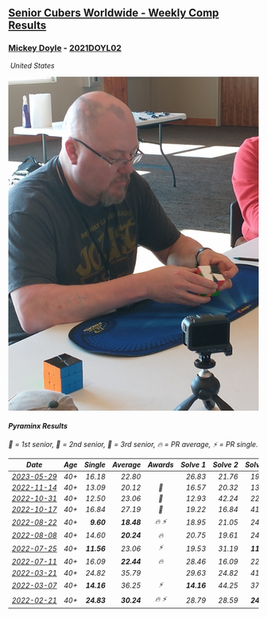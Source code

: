 <style>table {white-space: nowrap;}</style>
<link rel="stylesheet" type="text/css" href="/scw-comp/css/flags.css" />

## [Senior Cubers Worldwide - Weekly Comp Results](/scw-comp/results/)
### [Mickey Doyle](README.md) - [2021DOYL02](https://www.worldcubeassociation.org/persons/2021DOYL02?event=pyram)

<i class="flag flag-US" />&nbsp;United States

![Mickey Doyle](1644595509.jpg)

#### Pyraminx Results

<span style="white-space: nowrap;">🥇 = 1st senior</span>, <span style="white-space: nowrap;">🥈 = 2nd senior</span>, <span style="white-space: nowrap;">🥉 = 3rd senior</span>, <span style="white-space: nowrap;">🔥 = PR average</span>, <span style="white-space: nowrap;">⚡ = PR single</span>.

| Date | Age | Single | Average | Awards | Solve 1 | Solve 2 | Solve 3 | Solve 4 | Solve 5 | Video |
| :--: | :--: | --: | --: | :--: | --: | --: | --: | --: | --: | :-- |
| [2023-05-29](../../results/2023-05-29/pyram.md) | 40+ | 16.18 | 22.80 |  | 26.83 | 21.76 | 19.82 | 1:17.60 | 16.18 | [Desktop](https://www.facebook.com/events/3552780501633678/permalink/3561707714074290) / [Mobile](https://m.facebook.com/events/3552780501633678?view=permalink&id=3561707714074290) |
| [2022-11-14](../../results/2022-11-14/pyram.md) | 40+ | 13.09 | 20.12 | 🥉 | 16.57 | 20.32 | 13.09 | 1:16.02 | 23.47 | [Desktop](https://www.facebook.com/events/6099811736738322/permalink/6147116168674545) / [Mobile](https://m.facebook.com/events/6099811736738322?view=permalink&id=6147116168674545) |
| [2022-10-31](../../results/2022-10-31/pyram.md) | 40+ | 12.50 | 23.06 | 🥉 | 12.93 | 42.24 | 22.86 | 12.50 | 33.40 | [Desktop](https://www.facebook.com/events/843784600089254/permalink/847936066340774) / [Mobile](https://m.facebook.com/events/843784600089254?view=permalink&id=847936066340774) |
| [2022-10-17](../../results/2022-10-17/pyram.md) | 40+ | 16.84 | 27.19 | 🥉 | 19.22 | 16.84 | 41.46 | 46.46 | 20.90 | [Desktop](https://www.facebook.com/events/1085515762098391/permalink/1093701207946513) / [Mobile](https://m.facebook.com/events/1085515762098391?view=permalink&id=1093701207946513) |
| [2022-08-22](../../results/2022-08-22/pyram.md) | 40+ | **9.60** | **18.48** | 🔥 ⚡ | 18.95 | 21.05 | 24.51 | 15.43 | **9.60** | [Desktop](https://www.facebook.com/events/476554570981315/permalink/484539153516190) / [Mobile](https://m.facebook.com/events/476554570981315?view=permalink&id=484539153516190) |
| [2022-08-08](../../results/2022-08-08/pyram.md) | 40+ | 14.60 | **20.24** | 🔥 | 20.75 | 19.61 | 24.81 | 20.36 | 14.60 | [Desktop](https://www.facebook.com/events/1202320373645710/permalink/1207956669748747) / [Mobile](https://m.facebook.com/events/1202320373645710?view=permalink&id=1207956669748747) |
| [2022-07-25](../../results/2022-07-25/pyram.md) | 40+ | **11.56** | 23.06 | ⚡ | 19.53 | 31.19 | **11.56** | 25.82 | 23.82 | [Desktop](https://www.facebook.com/events/587016656266234/permalink/595595368741696) / [Mobile](https://m.facebook.com/events/587016656266234?view=permalink&id=595595368741696) |
| [2022-07-11](../../results/2022-07-11/pyram.md) | 40+ | 16.09 | **22.44** | 🔥 | 28.46 | 16.09 | 22.86 | 24.08 | 20.37 | [Desktop](https://www.facebook.com/events/1077792383124606/permalink/1086861838884327) / [Mobile](https://m.facebook.com/events/1077792383124606?view=permalink&id=1086861838884327) |
| [2022-03-21](../../results/2022-03-21/pyram.md) | 40+ | 24.82 | 35.79 |  | 29.63 | 24.82 | 41.33 | 41.05 | 36.69 | [Desktop](https://www.facebook.com/events/525463282272711/permalink/534351108050595) / [Mobile](https://m.facebook.com/events/525463282272711?view=permalink&id=534351108050595) |
| [2022-03-07](../../results/2022-03-07/pyram.md) | 40+ | **14.16** | 36.25 | ⚡ | **14.16** | 44.25 | 37.06 | 41.59 | 30.10 | [Desktop](https://www.facebook.com/events/492851219083428/permalink/501089698259580) / [Mobile](https://m.facebook.com/events/492851219083428?view=permalink&id=501089698259580) |
| [2022-02-21](../../results/2022-02-21/pyram.md) | 40+ | **24.83** | **30.24** | 🔥 ⚡ | 28.79 | 28.59 | **24.83** | 54.65 | 33.33 | [Desktop](https://www.facebook.com/events/283377510532834/permalink/291748173029101) / [Mobile](https://m.facebook.com/events/283377510532834?view=permalink&id=291748173029101) |


<!-- Global site tag (gtag.js) - Google Analytics -->
<script async src="https://www.googletagmanager.com/gtag/js?id=UA-86348435-3"></script>
<script>window.dataLayer = window.dataLayer || []; function gtag() {dataLayer.push(arguments);} gtag('js', new Date()); gtag('config', 'UA-86348435-3');</script>
